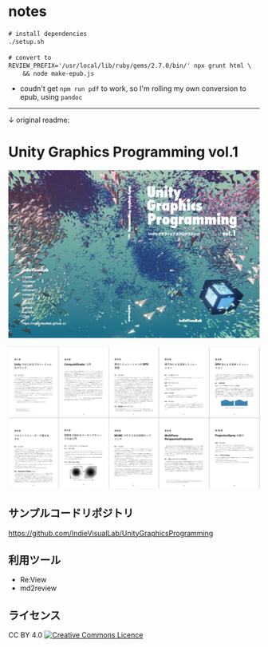 # notes

```
# install dependencies
./setup.sh

# convert to 
REVIEW_PREFIX='/usr/local/lib/ruby/gems/2.7.0/bin/' npx grunt html \
    && node make-epub.js
```

- coudn't get `npm run pdf` to work, so I'm rolling my own conversion to epub, using `pandoc`

---

↓ original readme:

# Unity Graphics Programming vol.1

![Cover](https://raw.githubusercontent.com/IndieVisualLab/UnityGraphicsProgrammingBook1/master/images/cover.png)

![Chapters](https://raw.githubusercontent.com/IndieVisualLab/UnityGraphicsProgrammingBook1/master/images/chapters.png)

## サンプルコードリポジトリ
https://github.com/IndieVisualLab/UnityGraphicsProgramming

## 利用ツール

- Re:View
- md2review

## ライセンス
CC BY 4.0
<a rel="license" href="http://creativecommons.org/licenses/by/4.0/"><img alt="Creative Commons Licence" style="border-width:0" src="https://i.creativecommons.org/l/by/4.0/80x15.png" /></a>
